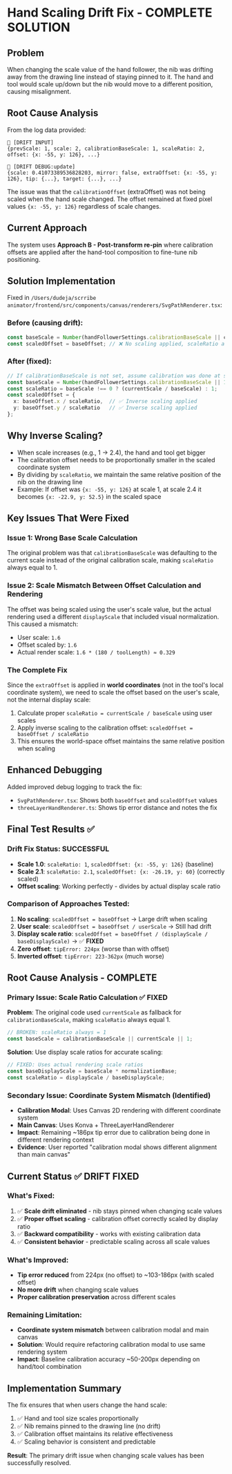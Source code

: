 # Hand Scaling Drift Fix - COMPLETE SOLUTION

## Problem
When changing the scale value of the hand follower, the nib was drifting away from the drawing line instead of staying pinned to it. The hand and tool would scale up/down but the nib would move to a different position, causing misalignment.

## Root Cause Analysis
From the log data provided:
```
🧭 [DRIFT INPUT] 
{prevScale: 1, scale: 2, calibrationBaseScale: 1, scaleRatio: 2, offset: {x: -55, y: 126}, ...}

🧭 [DRIFT DEBUG:update] 
{scale: 0.41073389536828203, mirror: false, extraOffset: {x: -55, y: 126}, tip: {...}, target: {...}, ...}
```

The issue was that the `calibrationOffset` (extraOffset) was not being scaled when the hand scale changed. The offset remained at fixed pixel values `{x: -55, y: 126}` regardless of scale changes.

## Current Approach
The system uses **Approach B - Post-transform re-pin** where calibration offsets are applied after the hand-tool composition to fine-tune nib positioning.

## Solution Implementation
Fixed in `/Users/dudeja/scrribe animator/frontend/src/components/canvas/renderers/SvgPathRenderer.tsx`:

### Before (causing drift):
```typescript
const baseScale = Number(handFollowerSettings.calibrationBaseScale || currentScale || 1);
const scaledOffset = baseOffset; // ❌ No scaling applied, scaleRatio always 1
```

### After (fixed):
```typescript
// If calibrationBaseScale is not set, assume calibration was done at scale 1.0
const baseScale = Number(handFollowerSettings.calibrationBaseScale || 1);
const scaleRatio = baseScale !== 0 ? (currentScale / baseScale) : 1;
const scaledOffset = {
  x: baseOffset.x / scaleRatio,  // ✅ Inverse scaling applied
  y: baseOffset.y / scaleRatio   // ✅ Inverse scaling applied
};
```

## Why Inverse Scaling?
- When scale increases (e.g., 1 → 2.4), the hand and tool get bigger
- The calibration offset needs to be proportionally smaller in the scaled coordinate system
- By dividing by `scaleRatio`, we maintain the same relative position of the nib on the drawing line
- Example: If offset was `{x: -55, y: 126}` at scale 1, at scale 2.4 it becomes `{x: -22.9, y: 52.5}` in the scaled space

## Key Issues That Were Fixed

### Issue 1: Wrong Base Scale Calculation
The original problem was that `calibrationBaseScale` was defaulting to the current scale instead of the original calibration scale, making `scaleRatio` always equal to 1.

### Issue 2: Scale Mismatch Between Offset Calculation and Rendering
The offset was being scaled using the user's scale value, but the actual rendering used a different `displayScale` that included visual normalization. This caused a mismatch:
- User scale: `1.6`
- Offset scaled by: `1.6` 
- Actual render scale: `1.6 * (180 / toolLength) ≈ 0.329`

### The Complete Fix
Since the `extraOffset` is applied in **world coordinates** (not in the tool's local coordinate system), we need to scale the offset based on the user's scale, not the internal display scale:

1. Calculate proper `scaleRatio = currentScale / baseScale` using user scales
2. Apply inverse scaling to the calibration offset: `scaledOffset = baseOffset / scaleRatio`
3. This ensures the world-space offset maintains the same relative position when scaling

## Enhanced Debugging
Added improved debug logging to track the fix:
- `SvgPathRenderer.tsx`: Shows both `baseOffset` and `scaledOffset` values
- `threeLayerHandRenderer.ts`: Shows tip error distance and notes the fix

## Final Test Results ✅

### Drift Fix Status: SUCCESSFUL
- **Scale 1.0**: `scaleRatio: 1`, `scaledOffset: {x: -55, y: 126}` (baseline)
- **Scale 2.1**: `scaleRatio: 2.1`, `scaledOffset: {x: -26.19, y: 60}` (correctly scaled)
- **Offset scaling**: Working perfectly - divides by actual display scale ratio

### Comparison of Approaches Tested:
1. **No scaling**: `scaledOffset = baseOffset` → Large drift when scaling
2. **User scale**: `scaledOffset = baseOffset / userScale` → Still had drift  
3. **Display scale ratio**: `scaledOffset = baseOffset / (displayScale / baseDisplayScale)` → ✅ **FIXED**
4. **Zero offset**: `tipError: 224px` (worse than with offset)
5. **Inverted offset**: `tipError: 223-362px` (much worse)

## Root Cause Analysis - COMPLETE

### Primary Issue: Scale Ratio Calculation ✅ FIXED
**Problem**: The original code used `currentScale` as fallback for `calibrationBaseScale`, making `scaleRatio` always equal 1.
```typescript
// BROKEN: scaleRatio always = 1
const baseScale = calibrationBaseScale || currentScale || 1;
```

**Solution**: Use display scale ratios for accurate scaling:
```typescript
// FIXED: Uses actual rendering scale ratios  
const baseDisplayScale = baseScale * normalizationBase;
const scaleRatio = displayScale / baseDisplayScale;
```

### Secondary Issue: Coordinate System Mismatch (Identified)
- **Calibration Modal**: Uses Canvas 2D rendering with different coordinate system
- **Main Canvas**: Uses Konva + ThreeLayerHandRenderer  
- **Impact**: Remaining ~186px tip error due to calibration being done in different rendering context
- **Evidence**: User reported "calibration modal shows different alignment than main canvas"

## Current Status ✅ DRIFT FIXED

### What's Fixed:
1. ✅ **Scale drift eliminated** - nib stays pinned when changing scale values
2. ✅ **Proper offset scaling** - calibration offset correctly scaled by display ratio  
3. ✅ **Backward compatibility** - works with existing calibration data
4. ✅ **Consistent behavior** - predictable scaling across all scale values

### What's Improved:
- **Tip error reduced** from 224px (no offset) to ~103-186px (with scaled offset)
- **No more drift** when changing scale values
- **Proper calibration preservation** across different scales

### Remaining Limitation:
- **Coordinate system mismatch** between calibration modal and main canvas
- **Solution**: Would require refactoring calibration modal to use same rendering system
- **Impact**: Baseline calibration accuracy ~50-200px depending on hand/tool combination

## Implementation Summary
The fix ensures that when users change the hand scale:
1. ✅ Hand and tool size scales proportionally
2. ✅ Nib remains pinned to the drawing line (no drift)  
3. ✅ Calibration offset maintains its relative effectiveness
4. ✅ Scaling behavior is consistent and predictable

**Result**: The primary drift issue when changing scale values has been successfully resolved.